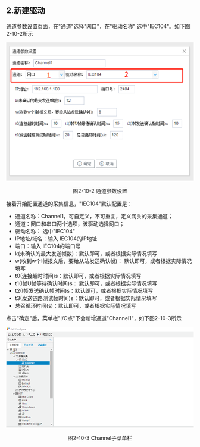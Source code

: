 ## 2.新建驱动

通道参数设置页面，在"通道"选择"网口"，在"驱动名称" 选中"IEC104"。如下图2-10-2所示

![](assets/默认采集信息.png)

<center>  图2-10-2 通道参数设置	</center>

接着开始配置通道的采集信息，"IEC104"默认配置是：

- 通道名称：Channel1，可自定义，不可重复，定义网关的采集通道；
- 通道：网口和串口两个选项，该驱动选择网口；
- 驱动名称： 选中"IEC104"
- IP地址/域名：输入 IEC104的IP地址
- 端口：输入 IEC104的端口号
- k(未确认的最大发送帧数)：默认即可，或者根据实际情况填写
- w(收到w个I帧报文后，要给从站发送确认帧)： 默认即可，或者根据实际情况填写
- t0(连接超时时间)s：默认即可，或者根据实际情况填写
-  t1(I帧U帧等待确认时间)s： 默认即可，或者根据实际情况填写
-  t2(I帧发送确认帧时间)s：默认即可，或者根据实际情况填写
- t3(发送链路测试帧时间)s：默认即可，或者根据实际情况填写
-  总召循环时间(s)：默认即可，或者根据实际情况填写

 点击"确定"后，菜单栏"I/O点"下会新增通道"Channel1"，如下图2-10-3所示

![](../../assets/通道创建完成.png)

<center> 图2-10-3 Channel子菜单栏</center>